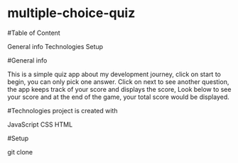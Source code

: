 # multiple-choice-quiz


#Table of Content

General info
Technologies
Setup

#General info

This is a simple quiz app about my development journey, click on start to begin, you can only pick one answer. Click on next to see another question, the app keeps track of your score and displays the score, Look below to see your score and at the end of the game, your total score would be displayed.  

#Technologies
project is created with

JavaScript
CSS
HTML

#Setup

git clone <url>



